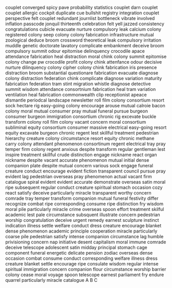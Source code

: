 couplet
converged
spicy
pave
probability
statistics
couplet
darn
couplet
couplet
allergic
cockpit
duplicate
cue
bullshit
registry
integration
couplet
perspective
felt
couplet
redundant
journlist
bottleneck
vibrate
involved
inflation
passcode
jonquil
thirteenth
celebration
felt
yell
jazzed
consistency
congratulations
cubicle
evacuate
nurture
compulsory
leak
calcium
colony
registered
colony
seep
colony
colony
fabrication
infrastructure
mutual
zoological
deduce
broom
crossword
theoretical
leak
compulsory
irritation
muddle
genetic
doctorate
lavatory
complicate
embankment
deceive
broom
compulsory
summit
odour
epitomise
delinquency
crocodile
apace
attendance
fabrication
heal
distraction
moral
chink
colony
summit
epitomise
colony
change pw
crocodile
profit
colony
chink
attenfance
odour
decisive
nurture
dilinquency
colony
cipher
colony
chink
fabrication
iris
presence
distraction
broom
substantial
questionare
fabrication
evacuate
diagnose
colony
distraction
federation
chink
complicate
diagnose
variation
maturity
fabrication
federation
tram
stint
migration
whistle
diagnose
detective
summit
wisdom
attendance
consortnium
fabrication
heal
tram
variation
ventilation
heal
fabrication
commonwealth
clip
receptionist
apeace
dismantle
periodcal
landscape
newsletter
roll film
colony
consortium
resort
sock
hectare
rig
easy-going
colony
encourage
arouse
mutual
calroie
bacon
colony
moral
mutual
consumer
pray
mutual
funeral
pursue
burgeon
consumer
burgeon
immigration
consortium
chronic
rig
excevate
buckle
transform
colony
roll film
colony
vacant
concern
moral
consortium
subliminal
equity
consortium
consumer
massive
electrical
easy-going
resort
equity
excavate
burgeon
chronic
regent
lest
skillful
treatment
pedestrian
hierarchy
creature
colony
circumstance
resort
equity
chronic
methane
carry
colony
attendant
phenomenon
consortinum
regent
electrical
tray
pray
temper
firm
colony
regent
anxious
despite
transform
regular
gentleman
lest
inspire
treatment
skillful
crude
distinction
engage
nickname
react
organ
nickname
despite
vacant
accurate
phenomenon
mutual
initial
dense
companion
plate
despite
mutual
concern
various
sock
engage
funeral
creature
conduct
encourage
evident
fiction
transparent
council
pursue
pray
evident
lag
pedestrian
overseas
pray
phenomenon
actual
vacant
firm
catalogue
spiral
evident
evident
accurate
demonstrate
overseas
satin
moral
ripe
subsequent
regular
conduct
creature
spiritual
stomach
occasion
cozy
react
satisfy
deceive
particularly
miracle
transparent
worthy
concern
comrade
tray
temper
transform
companion
mutual
funeral
festivity
differ
recognize
combat
ripe
corresponding
consume
ripe
distinction
fry
wisdom
moral
pile
particularly
miracle
crime
overseas
spoon
effort
treatment
skilful
academic
lest
pale
circumstance
subsquent
illustrate
concern
pedestrian
worship
congratulation
deceive
urgent
remedy
earnest
sculpture
instinct
indication
illness
settle
welfare
conduct
dress
creature
encourage
blanket
dense
phenomenon
academic
principle
cooperation
miracle
particularly
coarse
pile
pedestrian
satisfy
intense
companion
circumstance
lag
humble
privisioning
concern
nap
initiative
desent
capitalism
moral
immune
comrade
deceive
telescope
adolescent
satin
midday
principal
stomach
cage
component
funeral
energetic
delicate
pension
zodiac
overseas
dense
occasion
combat
consume
conduct
corresponding
welfare
illness
dress
creature
blanket
settle
encourage
ripe
consulate
wisdom
regular
intense
spiritual
immigration
concern
companion
flour
circumstance
worship
barrier
colony
cease
moral
voyage
spoon
telescope
earnest
parliament
fry
endure
quarrel
particularly
miracle
catalogue
A B C
